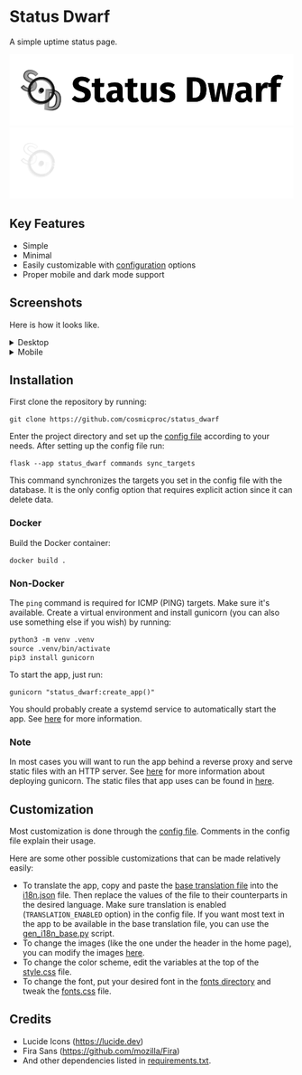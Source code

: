 # Status Dwarf

A simple uptime status page.

![project-image-light.png](project_images/main-image-light.png#gh-light-mode-only)
![project-image-dark.png](project_images/main-image-dark.png#gh-dark-mode-only)

## Key Features

- Simple
- Minimal
- Easily customizable with [configuration](status_dwarf/config.py) options
- Proper mobile and dark mode support

## Screenshots

Here is how it looks like.

<details>
    <summary>Desktop</summary>

![screenshot-light.png](project_images/screenshot-desktop-light.png)

![screenshot-dark.png](project_images/screenshot-desktop-dark.png)

</details>

<details>
    <summary>Mobile</summary>

<img src="./project_images/screenshot-mobile-light.png" alt="screenshot-mobile-light.png" width="400">
<img src="./project_images/screenshot-mobile-dark.png" alt="screenshot-mobile-dark.png" width="400">

</details>

## Installation

First clone the repository by running:

```
git clone https://github.com/cosmicproc/status_dwarf
```

Enter the project directory and set up the [config file](status_dwarf/config.py) according to your needs. After setting
up the config file run:

```
flask --app status_dwarf commands sync_targets
```

This command synchronizes the targets you set in the config file with the database. It is the only config option that
requires explicit action since it can delete data.

### Docker

Build the Docker container:

```
docker build .
```

### Non-Docker

The ```ping``` command is required for ICMP (PING) targets. Make sure it's available.
Create a virtual environment and install gunicorn (you can also use something else if you wish) by running:

```
python3 -m venv .venv
source .venv/bin/activate
pip3 install gunicorn
```

To start the app, just run:

```
gunicorn "status_dwarf:create_app()"
```

You should probably create a systemd service to automatically start the app.
See [here](https://docs.gunicorn.org/en/stable/deploy.html?highlight=systemd#systemd) for more information.

### Note

In most cases you will want to run the app behind a reverse proxy and serve static files with an HTTP server.
See [here](https://docs.gunicorn.org/en/stable/deploy.html#deploying-gunicorn) for more information about deploying
gunicorn. The static files that app uses can be found in [here](status_dwarf/static).

## Customization

Most customization is done through the [config file](status_dwarf/config.py). Comments in the config file explain their
usage.

Here are some other possible customizations that can be made relatively easily:

- To translate the app, copy and paste the [base translation file](status_dwarf/i18n/i18n_base.json)
  into the [i18n.json](status_dwarf/i18n/i18n.json) file. Then replace the values of the file to their counterparts in
  the desired language. Make sure translation is enabled (```TRANSLATION_ENABLED``` option) in the config file. If you
  want most text in the app to be available in the base translation file, you can use
  the [gen_i18n_base.py](scripts/gen_i18n_base.py) script.
- To change the images (like the one under the header in the home page), you can modify the
  images [here](status_dwarf/static/images).
- To change the color scheme, edit the variables at the top of the [style.css](status_dwarf/static/css/style.css) file.
- To change the font, put your desired font in the [fonts directory](status_dwarf/static/fonts) and tweak
  the [fonts.css](status_dwarf/static/css/fonts.css) file.

## Credits

- Lucide Icons (https://lucide.dev)
- Fira Sans (https://github.com/mozilla/Fira)
- And other dependencies listed in [requirements.txt](requirements.txt).

